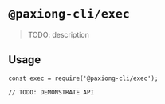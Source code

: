 # `@paxiong-cli/exec`

> TODO: description

## Usage

```
const exec = require('@paxiong-cli/exec');

// TODO: DEMONSTRATE API
```
